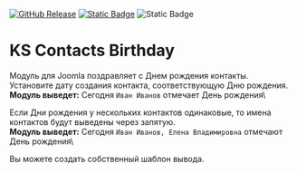 [![GitHub Release](https://img.shields.io/github/v/release/mediafoks/mod_ks_contacts_birthday?display_name=release&style=flat-square&color=blue)](https://github.com/mediafoks/mod_ks_contacts_birthday/releases)
[![Static Badge](https://img.shields.io/badge/Joomla-5-orange?style=flat-square&logo=joomla&logoColor=white)](https://github.com/joomla/joomla-cms) ![Static Badge](https://img.shields.io/badge/type-module-yellow?style=flat-square)

# KS Contacts Birthday

Модуль для Joomla поздравляет с Днем рождения контакты.\
Установите дату создания контакта, соответствующую Дню рождения.\
**Модуль выведет:** Сегодня `Иван Иванов` отмечает День рождения\

Если Дни рождения у нескольких контактов одинаковые, то имена контактов будут выведены через запятую.\
**Модуль выведет:** Сегодня `Иван Иванов, Елена Владимировна` отмечают День рождения\

Вы можете создать собственный шаблон вывода.
